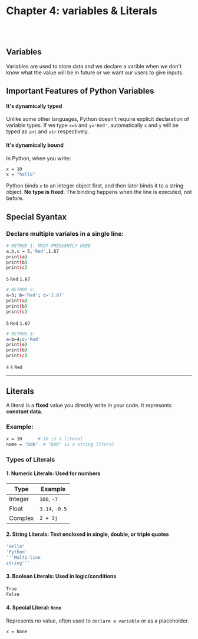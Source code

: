 # Chapter 4: variables & Literals

<br>
<br>

## Variables
Variables are used to store data and we declare a varible when we don't know what the value will be in future or we want our users to give inputs.

## Important Features of Python Variables

#### **It's dynamically typed**
Unlike some other languages, Python doesn't require explicit declaration of variable types. If we type `x=5` and `y='Red'`, automatically `x` and `y` will be typed as `int` and `str` respectively.

#### **It's dynamically bound**
In Python, when you write:
```bash
x = 10
x = "hello"
```
Python binds `x` to an integer object first, and then later binds it to a string object. **No type is fixed**. The binding happens when the line is executed, not before.

## **Special Syantax**
### Declare multiple variales in a single line:
```bash
# METHOD 1: MOST FREQUENTLY USED
a,b,c = 5,'Red',1.67
print(a)
print(b)
print(c)
```
`5`
`Red`
`1.67`

```bash
# METHOD 2:
a=5; b='Red'; c='1.67'
print(a)
print(b)
print(c)
```
`5`
`Red`
`1.67`

```bash
# METHOD 3:
a=b=4;c='Red'
print(a)
print(b)
print(c)
```
`4`
`4`
`Red`

---

## Literals
A literal is a **fixed** value you directly write in your code. It represents **constant data**.

### Example:
```bash
x = 10      # 10 is a literal
name = "Bob"  # "Bob" is a string literal
```
### Types of Literals
#### **1. Numeric Literals:** Used for numbers
| Type    | Example        |
| ------- | -------------- |
| Integer | `100`, `-7`    |
| Float   | `3.14`, `-0.5` |
| Complex | `2 + 3j`       |

#### **2. String Literals:** Text enclosed in single, double, or triple quotes
```bash
"Hello"
'Python'
'''Multi-line
string'''
```
#### **3. Boolean Literals:** Used in logic/conditions
```bash
True
False
```
#### **4. Special Literal:** `None`
Represents no value, often used to `declare a variable` or as a placeholder.
```bash
x = None
```





